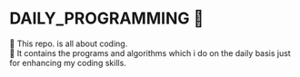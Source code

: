 # DAILY_PROGRAMMING :memo:
 :small_blue_diamond: This repo. is all about coding.  
 :small_blue_diamond: It contains the programs and algorithms which i do on the daily basis just for enhancing my coding skills.
